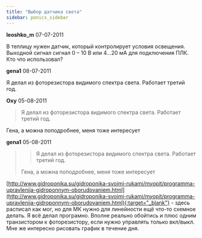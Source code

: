 ```yaml
---
title: "Выбор датчика света"
sidebar: ponics_sidebar
---
```


**leoshko_m** 07-07-2011

В теплицу нужен датчик, который контролирует условия освещения. Выходной сигнал сигнал 0 – 10 В или 4...20 мА для подключения ПЛК. Кто что использовал?


**gena1** 08-07-2011

Я делал из фоторезистора видимого спектра света. Работает третий год.


**Oxy** 05-08-2011

> Я делал из фоторезистора видимого спектра света. Работает третий год.

Гена, а можна поподробнее, меня тоже интересует


**gena1** 05-08-2011

> > Я делал из фоторезистора видимого спектра света. Работает третий год.
> 
> 
> 
> Гена, а можна поподробнее, меня тоже интересует

[http://www.gidroponika.su/gidroponika-svoimi-rukami/myopit/programma-upravlenija-gidroponnym-oborudovaniem.html](http://www.gidroponika.su/gidroponika-svoimi-rukami/myopit/programma-upravlenija-gidroponnym-oborudovaniem.html){:target="_blank"} - здесь расписал как мог, но для МК нужно для линейности ещё что-то схемное делать. Я всё делал програмно. Вполне реально обойтись и плюс одним транзистором к фоторезистору, если нужно управлять только вкл/выкл. Мне же интересно рисовать график в течение дня.


